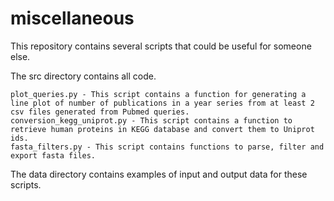 # miscellaneous
This repository contains several scripts that could be useful for someone else.

The src directory contains all code.

	plot_queries.py - This script contains a function for generating a line plot of number of publications in a year series from at least 2 csv files generated from Pubmed queries.
	conversion_kegg_uniprot.py - This script contains a function to retrieve human proteins in KEGG database and convert them to Uniprot ids.
	fasta_filters.py - This script contains functions to parse, filter and export fasta files.

The data directory contains examples of input and output data for these scripts.



